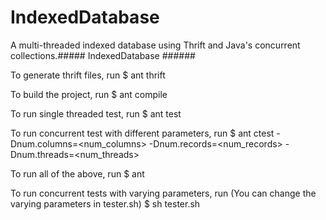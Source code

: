IndexedDatabase
===============

A multi-threaded indexed database using Thrift and Java's concurrent collections.##### IndexedDatabase ######

To generate thrift files, run
$ ant thrift

To build the project, run
$ ant compile

To run single threaded test, run
$ ant test

To run concurrent test with different parameters, run
$ ant ctest -Dnum.columns=<num_columns> -Dnum.records=<num_records> -Dnum.threads=<num_threads> 

To run all of the above, run
$ ant

To run concurrent tests with varying parameters, run
(You can change the varying parameters in tester.sh)
$ sh tester.sh
